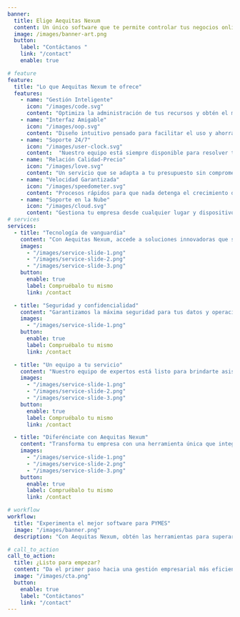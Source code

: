 ```yaml
---
banner:
  title: Elige Aequitas Nexum
  content: Un único software que te permite controlar tus negocios online. Toda la potencia de internet en una sola aplicación.
  image: /images/banner-art.png
  button:
    label: "Contáctanos "
    link: "/contact"
    enable: true

# feature
feature:
  title: "Lo que Aequitas Nexum te ofrece"
  features:
    - name: "Gestión Inteligente"
      icon: "/images/code.svg"
      content: "Optimiza la administración de tus recursos y obtén el máximo rendimiento."
    - name: "Interfaz Amigable"
      icon: "/images/oop.svg"
      content: "Diseño intuitivo pensado para facilitar el uso y ahorrar tiempo."
    - name: "Soporte 24/7"
      icon: "/images/user-clock.svg"
      content:  "Nuestro equipo está siempre disponible para resolver tus dudas y ofrecerte soporte técnico."
    - name: "Relación Calidad-Precio"
      icon: "/images/love.svg"
      content: "Un servicio que se adapta a tu presupuesto sin comprometer la calidad."
    - name: "Velocidad Garantizada"
      icon: "/images/speedometer.svg"
      content: "Procesos rápidos para que nada detenga el crecimiento de tu negocio."
    - name: "Soporte en la Nube"
      icon: "/images/cloud.svg"
      content: "Gestiona tu empresa desde cualquier lugar y dispositivo con nuestra solución en la nube."
# services
services:
  - title: "Tecnología de vanguardia"
    content: "Con Aequitas Nexum, accede a soluciones innovadoras que se ajustan a las necesidades de tu negocio. Simplifica procesos y aumenta tu productividad con nuestras herramientas personalizadas."
    images:
      - "/images/service-slide-1.png"
      - "/images/service-slide-2.png"
      - "/images/service-slide-3.png"
    button:
      enable: true
      label: Compruébalo tu mismo
      link: /contact

  - title: "Seguridad y confidencialidad"
    content: "Garantizamos la máxima seguridad para tus datos y operaciones. Nuestro software protege tu información en todo momento, adaptándose a los más altos estándares de ciberseguridad."
    images:
      - "/images/service-slide-1.png"
    button:
      enable: true
      label: Compruébalo tu mismo
      link: /contact

  - title: "Un equipo a tu servicio"
    content: "Nuestro equipo de expertos está listo para brindarte asistencia y personalizar el software según tus necesidades. Contamos con experiencia en múltiples sectores empresariales."
    images:
      - "/images/service-slide-1.png"
      - "/images/service-slide-2.png"
      - "/images/service-slide-3.png"
    button:
      enable: true
      label: Compruébalo tu mismo
      link: /contact

  - title: "Diferénciate con Aequitas Nexum"
    content: "Transforma tu empresa con una herramienta única que integra todo lo que necesitas para llevar tu negocio al siguiente nivel."
    images:
      - "/images/service-slide-1.png"
      - "/images/service-slide-2.png"
      - "/images/service-slide-3.png"
    button:
      enable: true
      label: Compruébalo tu mismo
      link: /contact

# workflow
workflow:
  title: "Experimenta el mejor software para PYMES"
  image: "/images/banner.png"
  description: "Con Aequitas Nexum, obtén las herramientas para superar los retos de tu negocio y alcanzar el éxito empresarial."

# call_to_action
call_to_action:
  title: ¿Listo para empezar?
  content: "Da el primer paso hacia una gestión empresarial más eficiente con Aequitas Nexum."
  image: "/images/cta.png"
  button:
    enable: true
    label: "Contáctanos"
    link: "/contact"
---
```

